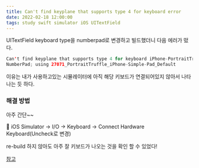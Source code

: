 ```yaml
---
title: Can't find keyplane that supports type 4 for keyboard error
date: 2022-02-18 12:00:00
tags: study swift simulator iOS UITextField
---
```


UITextField keyboard type을 numberpad로 변경하고 빌드했더니 다음 에러가 떴다.

```swift
Can't find keyplane that supports type 4 for keyboard iPhone-PortraitTruffle-
NumberPad; using 27071_PortraitTruffle_iPhone-Simple-Pad_Default
```

이유는 내가 사용하고있는 시뮬레이터에 아직 해당 키보드가 연결되어있지 않아서 나타나는 듯 하다.

### 해결 방법

아주 간단~~

<aside>
🔎 iOS Simulator → I/O → Keyboard → Connect Hardware Keyboard(Uncheck로 변경)

</aside>

re-build 하지 않아도 아주 잘 키보드가 나오는 것을 확인 할 수 있었다!

[참고](https://developer.apple.com/forums/thread/126616)
